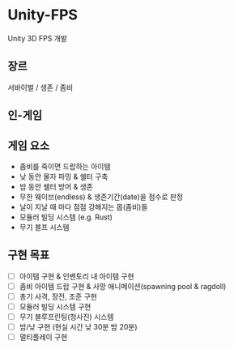 # Unity-FPS
Unity 3D FPS 개발

## 장르
서바이벌 / 생존 / 좀비

## 인-게임


## 게임 요소
- 좀비를 죽이면 드랍하는 아이템
- 낮 동안 물자 파밍 & 쉘터 구축
- 밤 동안 쉘터 방어 & 생존
- 무한 웨이브(endless) & 생존기간(date)을 점수로 판정
- 날이 지날 때 마다 점점 강해지는 몹(좀비)들
- 모듈러 빌딩 시스템 (e.g. Rust)
- 무기 블프 시스템

## 구현 목표
- [ ] 아이템 구현 & 인벤토리 내 아이템 구현
- [ ] 좀비 아이템 드랍 구현 & 사망 애니메이션(spawning pool & ragdoll)  
- [ ] 총기 사격, 장전, 조준 구현
- [ ] 모듈러 빌딩 시스템 구현
- [ ] 무기 블루프린팅(청사진) 시스템
- [ ] 밤/낮 구현 (현실 시간 낮 30분 밤 20분)
- [ ] 멀티플레이 구현
